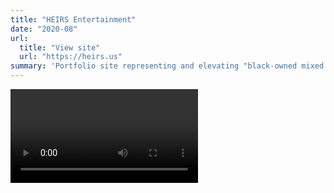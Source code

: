```yaml
---
title: "HEIRS Entertainment"
date: "2020-08"
url:
  title: "View site"
  url: "https://heirs.us"
summary: 'Portfolio site representing and elevating "black-owned mixed media vernacular of choice for pain and struggle."'
---
```


<Video source="/images/projects/heirs-entertainment/overview.mp4" />

# Intro

The incredibly talented team at [HEIRS Entertainment](https://heirs.us/) got in touch about designing and building a site that did their work justice. They have produced music and videos for Mez, J. Cole, Isaiah Rashad, SiR, and more, as well as high profile projects for Netflix, Nike, and Puma.

They needed something built from scratch, quickly, and without compromising on their signature style. We were tasked with bringing their work online in a way that's true to the HEIRS philosophy. Our team (myself, [Zeke Wattles](https://zeke.studio), and [Alicia Rangel](https://www.linkedin.com/in/rangel-alicia/)) got to work.

# Challenges

Throughout the project we encountered several constructive challenges. The creative input from the HEIRS team pushed us to think creatively about how to solve uncommon problems. As a result, we produced some unique interactions and strong identifying characteristics for the site.

## Boomerang previews

<Video source="/images/projects/heirs-entertainment/boomerang.mp4" />

The first big challenge was the boomerang-style videos. The clients were insistent that when hovered, the video previews should a) play sound, and b) boomerang. This posed an immediate issue - playing audio forwards and backwards would sound awful. If we were to hover the video and play a few seconds forward then a few seconds backward, we were sure the result would be unsatisfactory and not up to either party's standards.

After giving it some thought, we had a breakthrough: By decoupling the video and audio, we could play the video forwards and backwards while letting the audio track play straight through. Another benefit of this approach was that it allowed us to arbitrarily pick the best independent audio and video snippets for the preview, even if they didn't happen to coincide in the actual published work.

As is often the case, our breakthrough seems obvious in hindsight. But at the time it was well-received as a clever solution to the problem, and it holds up.

## Polygon video mask

![Polygon video mask](/images/projects/heirs-entertainment/mask.png)

The second major challenge was more technical than conceptual. The clients wanted a branded shape to frame each project preview, but the "grain of the web" doesn't easily allow for non-rectangular polygons to mask videos. Of course we could have edited the video preview sources to include the shapes, but that would have made future updates more cumbersome and possibly inconsistent. Also, if the masked shape was included in the video source instead of the code, we would be super tied-in to this design direction in the future.

Our solution was to use the CSS property `clip-path` to reference an SVG embedded in the webpage. The SVG included the desired shape, and we use that shape to mask videos. In the future if we want to change that shape or remove it entirely, we will be able to do so with minimal code changes and no further video editing.

# Version 2.0

![Version 2.0](/images/projects/heirs-entertainment/2.png)

More recently we were contacted again to refresh the look and feed of the HEIRS site; to make it feel more modern and fresh.

![Nav](/images/projects/heirs-entertainment/nav.png)

We made a few significant tweaks that improved the overall experience and really elevated the site:

1. Added a Directors page
1. Refreshed typographic system (mobile + web)
1. Optimized mobile web
1. Refreshed landing page (w/ new reel)
1. Refreshed nav (more commerical/standard/horizontal)
1. New layouts on work and directors pages
1. Elegant hover motion effects on the work and directors pages
1. Attention to detail like mobile behavior

We also took on a major rewrite of the application to bring it up to modern web development standards:

1. We moved you from static HTML to a modern build infrastructure (Next.js)
1. SEO-optimized to show up in search results
1. Included metadata so when the link is shared online or in messages people see a preview image
1. Used server-side rendering, meaning it loads _fast_ for users, and is cached by web crawlers like Google
1. The site works without JavaScript, which means Google will give it a higher quality ranking
